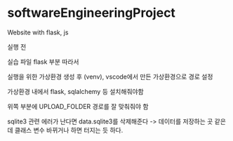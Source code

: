 # softwareEngineeringProject
Website with flask, js

실행 전

실습 파일 flask 부분 따라서

실행을 위한 가상환경 생성 후 (venv), vscode에서 만든 가상환경으로 경로 설정

가상환경 내에서 flask, sqlalchemy 등 설치해줘야함

위쪽 부분에 UPLOAD_FOLDER 경로를 잘 맞춰줘야 함

sqlite3 관련 에러가 난다면 data.sqlite3를 삭제해준다
	-> 데이터를 저장하는 곳 같은데 클래스 변수 바뀌거나 하면 터지는 듯 하다.
